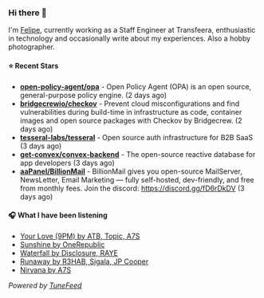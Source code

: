 ### Hi there 👋

I'm [Felipe](https://felipevm.com), currently working as a Staff Engineer at Transfeera, enthusiastic in technology and occasionally write about my experiences. Also a hobby photographer.

#### ⭐ Recent Stars
- **[open-policy-agent/opa](https://github.com/open-policy-agent/opa)** - Open Policy Agent (OPA) is an open source, general-purpose policy engine. (2 days ago)
- **[bridgecrewio/checkov](https://github.com/bridgecrewio/checkov)** - Prevent cloud misconfigurations and find vulnerabilities during build-time in infrastructure as code, container images and open source packages with Checkov by Bridgecrew. (2 days ago)
- **[tesseral-labs/tesseral](https://github.com/tesseral-labs/tesseral)** - Open source auth infrastructure for B2B SaaS (3 days ago)
- **[get-convex/convex-backend](https://github.com/get-convex/convex-backend)** - The open-source reactive database for app developers (3 days ago)
- **[aaPanel/BillionMail](https://github.com/aaPanel/BillionMail)** - BillionMail gives you open-source MailServer, NewsLetter,  Email Marketing — fully self-hosted, dev-friendly, and free from monthly fees. Join the discord: https://discord.gg/fD6rDkDV (3 days ago)

#### 🎧 What I have been listening
- [Your Love (9PM) by ATB, Topic, A7S](https://open.spotify.com/track/5YaskwnGDZFDRipaqzbwQx)
- [Sunshine by OneRepublic](https://open.spotify.com/track/5r43qanLhUCdBj8HN3fa6B)
- [Waterfall by Disclosure, RAYE](https://open.spotify.com/track/3X2Aw6bQ7TfMMKsTzjTlDg)
- [Runaway by R3HAB, Sigala, JP Cooper](https://open.spotify.com/track/19boUY253NrYTqJMh50d5X)
- [Nirvana by A7S](https://open.spotify.com/track/5zEAGm4yKQ8NMemN0m3rW1)

_Powered by [TuneFeed](https://tunefeed.app?ref=github.com)_
